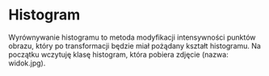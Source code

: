 # Histogram

Wyrównywanie histogramu to metoda modyfikacji intensywności punktów obrazu, który po transformacji będzie miał pożądany kształt histogramu. Na początku wczytuję klasę histogram, która pobiera zdjęcie (nazwa: widok.jpg).
